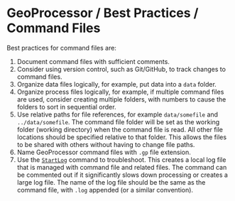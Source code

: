 # GeoProcessor / Best Practices / Command Files

Best practices for command files are:

1. Document command files with sufficient comments.
2. Consider using version control, such as Git/GitHub, to track changes to command files.
3. Organize data files logically, for example, put data into a `data` folder.
4. Organize process files logically, for example, if multiple command files are used,
consider creating multiple folders, with numbers to cause the folders to sort in sequential order.
5. Use relative paths for file references, for example `data/somefile` and `../data/somefile`.
The command file folder will be set as the working folder (working directory) when the command file is read.
All other file locations should be specified relative to that folder.
This allows the files to be shared with others without having to change file paths.
6. Name GeoProcessor command files with `.gp` file extension.
7. Use the [`StartLog`](../command-ref/StartLog/StartLog.md) command to troubleshoot.
This creates a local log file that is managed with command file and related files.
The command can be commented out if it significantly slows down processing or creates a large log file.
The name of the log file should be the same as the command file, with `.log` appended (or a similar convention).
